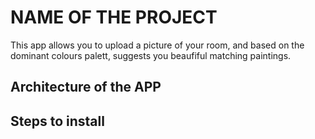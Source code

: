 # NAME OF THE PROJECT

This app allows you to upload a picture of your room, and based on the dominant colours palett, suggests you beaufiful matching paintings.

## Architecture of the APP

## Steps to install
